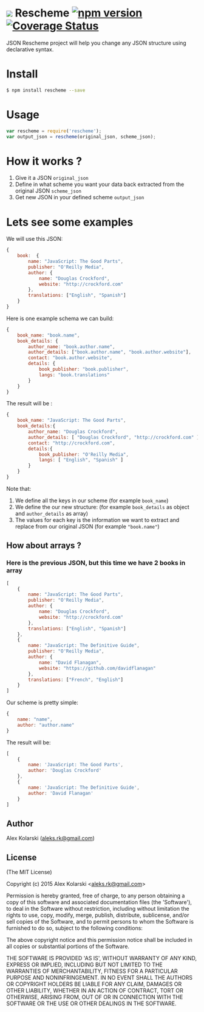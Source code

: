 <img src="https://raw.github.com/kolarski/rescheme/master/logo.png"> Rescheme  [![npm version](https://badge.fury.io/js/rescheme.svg)](http://badge.fury.io/js/rescheme)  [![Coverage Status](https://coveralls.io/repos/kolarski/rescheme/badge.svg?branch=master)](https://coveralls.io/r/kolarski/rescheme?branch=master)
=======

JSON Rescheme project will help you change any JSON structure using declarative syntax.

# Install

```bash
$ npm install rescheme --save
```

# Usage
```js
var rescheme = require('rescheme');
var output_json = rescheme(original_json, scheme_json);
```

# How it works ? 

1. Give it a JSON `original_json`
2. Define in what scheme you want your data back extracted from the original JSON `scheme_json`
3. Get new JSON in your defined scheme `output_json`


# Lets see some examples
We will use this JSON: 
```js
{
    book:  {
        name: "JavaScript: The Good Parts",
        publisher: "O'Reilly Media",
        author: {
            name: "Douglas Crockford",
            website: "http://crockford.com"
        },
        translations: ["English", "Spanish"]
    }
}
```

Here is one example schema we can build: 
```js
{
    book_name: "book.name",
    book_details: {
        author_name: "book.author.name",
        author_details: ["book.author.name", "book.author.website"],
        contact: "book.author.website",
        details: {
            book_publisher: "book.publisher",
            langs: "book.translations"
        }
    }
}
```

The result will be : 
```js
{
    book_name: "JavaScript: The Good Parts",
    book_details:{
        author_name: "Douglas Crockford",
        author_details: [ "Douglas Crockford", "http://crockford.com" ],
        contact: "http://crockford.com",
        details:{
            book_publisher: "O'Reilly Media",
            langs: [ "English", "Spanish" ]
        }
    }
}
```


Note that:

1. We define all the keys in our scheme (for example `book_name`)
2. We define the our new structure: (for example `book_details` as object and `author_details` as array)
3. The values for each key is the information we want to extract and replace from our original JSON (for example `"book.name"`)

## How about arrays ?
### Here is the previous JSON, but this time we have 2 books in array

```js
[
    {
        name: "JavaScript: The Good Parts",
        publisher: "O'Reilly Media",
        author: {
            name: "Douglas Crockford",
            website: "http://crockford.com"
        },
        translations: ["English", "Spanish"]
    },
    {
        name: "JavaScript: The Definitive Guide",
        publisher: "O'Reilly Media",
        author: {
            name: "David Flanagan",
            website: "https://github.com/davidflanagan"
        },
        translations: ["French", "English"]
    }
]
```

Our scheme is pretty simple:

```js
{
    name: "name",
    author: "author.name"
}
```
The result will be: 
```js
[
    {
        name: 'JavaScript: The Good Parts',
        author: 'Douglas Crockford'
    },
    {
        name: 'JavaScript: The Definitive Guide',
        author: 'David Flanagan'
    }
]
```

## Author
Alex Kolarski (aleks.rk@gmail.com)

## License 

(The MIT License)

Copyright (c) 2015 Alex Kolarski &lt;aleks.rk@gmail.com&gt;

Permission is hereby granted, free of charge, to any person obtaining
a copy of this software and associated documentation files (the
'Software'), to deal in the Software without restriction, including
without limitation the rights to use, copy, modify, merge, publish,
distribute, sublicense, and/or sell copies of the Software, and to
permit persons to whom the Software is furnished to do so, subject to
the following conditions:

The above copyright notice and this permission notice shall be
included in all copies or substantial portions of the Software.

THE SOFTWARE IS PROVIDED 'AS IS', WITHOUT WARRANTY OF ANY KIND,
EXPRESS OR IMPLIED, INCLUDING BUT NOT LIMITED TO THE WARRANTIES OF
MERCHANTABILITY, FITNESS FOR A PARTICULAR PURPOSE AND NONINFRINGEMENT.
IN NO EVENT SHALL THE AUTHORS OR COPYRIGHT HOLDERS BE LIABLE FOR ANY
CLAIM, DAMAGES OR OTHER LIABILITY, WHETHER IN AN ACTION OF CONTRACT,
TORT OR OTHERWISE, ARISING FROM, OUT OF OR IN CONNECTION WITH THE
SOFTWARE OR THE USE OR OTHER DEALINGS IN THE SOFTWARE.

